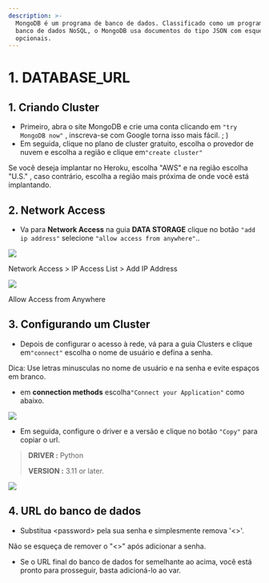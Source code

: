 ```yaml
---
description: >-
  MongoDB é um programa de banco de dados. Classificado como um programa de
  banco de dados NoSQL, o MongoDB usa documentos do tipo JSON com esquemas
  opcionais.
---
```


# 1. DATABASE\_URL

## **1. Criando Cluster**

* Primeiro, abra o site MongoDB e crie uma conta clicando em `"try MongoDB now"` , inscreva-se com Google torna isso mais fácil. ; \)
* Em seguida, clique no plano de cluster gratuito, escolha o provedor de nuvem e escolha a região e clique em`"create cluster"`

Se você deseja implantar no Heroku, escolha "AWS" e na região escolha "U.S." , caso contrário, escolha a região mais próxima de onde você está implantando.

## **2. Network Access** <a id="2-network-access"></a>

* Va para **Network Access** na guia **DATA STORAGE** clique no botão `"add ip address"` selecione `"allow access from anywhere"`..

![](https://gblobscdn.gitbook.com/assets%2F-MNTQklL6f32BuRnjFuB%2F-MNTRa3jXyEGTxIFCogB%2F-MNTU-ouSpUazuXX2a88%2FScreenshot%202020-12-01%20182149.png?alt=media&token=79b97a6a-26df-4d3b-b7e4-4def5797acae)

Network Access &gt; IP Access List &gt; Add IP Address

![](https://gblobscdn.gitbook.com/assets%2F-MNTQklL6f32BuRnjFuB%2F-MNTRa3jXyEGTxIFCogB%2F-MNTZ1Dc48MovQzrhEJk%2FScreenshot%202020-12-01%20182329.png?alt=media&token=65f45339-c941-4fd6-a2c0-658a95f9de44)

Allow Access from Anywhere

## 3. Configurando um Cluster <a id="3-setting-up-a-cluster"></a>

* Depois de configurar o acesso à rede, vá para a guia Clusters e clique em`"connect"` escolha o nome de usuário e defina a senha.

Dica: Use letras minusculas no nome de usuário e na senha e evite espaços em branco.

* em **connection methods** escolha`"Connect your Application"` como abaixo.

![](https://gblobscdn.gitbook.com/assets%2F-MNTQklL6f32BuRnjFuB%2F-MNTRa3jXyEGTxIFCogB%2F-MNTcjxyYxIzzjk5wc7p%2FScreenshot%202020-12-01%20182552.png?alt=media&token=b62929fd-a771-4b1a-b350-b4f3947af8e3)

* Em seguida, configure o driver e a versão e clique no botão `"Copy"` para copiar o url.

> **DRIVER :** Python
>
> **VERSION :** 3.11 or later.

![](https://gblobscdn.gitbook.com/assets%2F-MNTQklL6f32BuRnjFuB%2F-MNTRa3jXyEGTxIFCogB%2F-MNTdbq4gXOncOdMFGPW%2FScreenshot%202020-12-01%20182654.png?alt=media&token=6b46c90e-63b3-47ef-8eaa-b33b7ea0defa)

## 4. URL do banco de dados <a id="4-final-database-url"></a>

* Substitua &lt;password&gt; pela sua senha e simplesmente remova '&lt;&gt;'.

Não se esqueça de remover o "&lt;&gt;" após adicionar a senha.

* Se o URL final do banco de dados for semelhante ao acima, você está pronto para prosseguir, basta adicioná-lo ao var.

